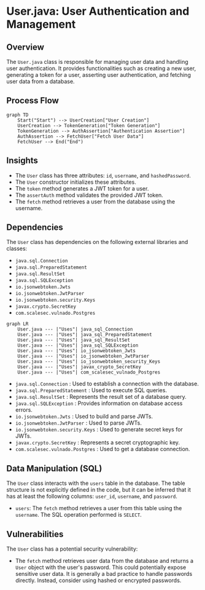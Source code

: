 # User.java: User Authentication and Management

## Overview
The `User.java` class is responsible for managing user data and handling user authentication. It provides functionalities such as creating a new user, generating a token for a user, asserting user authentication, and fetching user data from a database.

## Process Flow

```mermaid
graph TD
    Start("Start") --> UserCreation["User Creation"]
    UserCreation --> TokenGeneration["Token Generation"]
    TokenGeneration --> AuthAssertion["Authentication Assertion"]
    AuthAssertion --> FetchUser["Fetch User Data"]
    FetchUser --> End("End")
```

## Insights
- The `User` class has three attributes: `id`, `username`, and `hashedPassword`.
- The `User` constructor initializes these attributes.
- The `token` method generates a JWT token for a user.
- The `assertAuth` method validates the provided JWT token.
- The `fetch` method retrieves a user from the database using the username.

## Dependencies
The `User` class has dependencies on the following external libraries and classes:

- `java.sql.Connection`
- `java.sql.PreparedStatement`
- `java.sql.ResultSet`
- `java.sql.SQLException`
- `io.jsonwebtoken.Jwts`
- `io.jsonwebtoken.JwtParser`
- `io.jsonwebtoken.security.Keys`
- `javax.crypto.SecretKey`
- `com.scalesec.vulnado.Postgres`

```mermaid
graph LR
    User.java --- |"Uses"| java_sql_Connection
    User.java --- |"Uses"| java_sql_PreparedStatement
    User.java --- |"Uses"| java_sql_ResultSet
    User.java --- |"Uses"| java_sql_SQLException
    User.java --- |"Uses"| io_jsonwebtoken_Jwts
    User.java --- |"Uses"| io_jsonwebtoken_JwtParser
    User.java --- |"Uses"| io_jsonwebtoken_security_Keys
    User.java --- |"Uses"| javax_crypto_SecretKey
    User.java --- |"Uses"| com_scalesec_vulnado_Postgres
```

- `java.sql.Connection` : Used to establish a connection with the database.
- `java.sql.PreparedStatement` : Used to execute SQL queries.
- `java.sql.ResultSet` : Represents the result set of a database query.
- `java.sql.SQLException` : Provides information on database access errors.
- `io.jsonwebtoken.Jwts` : Used to build and parse JWTs.
- `io.jsonwebtoken.JwtParser` : Used to parse JWTs.
- `io.jsonwebtoken.security.Keys` : Used to generate secret keys for JWTs.
- `javax.crypto.SecretKey` : Represents a secret cryptographic key.
- `com.scalesec.vulnado.Postgres` : Used to get a database connection.

## Data Manipulation (SQL)
The `User` class interacts with the `users` table in the database. The table structure is not explicitly defined in the code, but it can be inferred that it has at least the following columns: `user_id`, `username`, and `password`.

- `users`: The `fetch` method retrieves a user from this table using the `username`. The SQL operation performed is `SELECT`.

## Vulnerabilities
The `User` class has a potential security vulnerability:

- The `fetch` method retrieves user data from the database and returns a `User` object with the user's password. This could potentially expose sensitive user data. It is generally a bad practice to handle passwords directly. Instead, consider using hashed or encrypted passwords.
